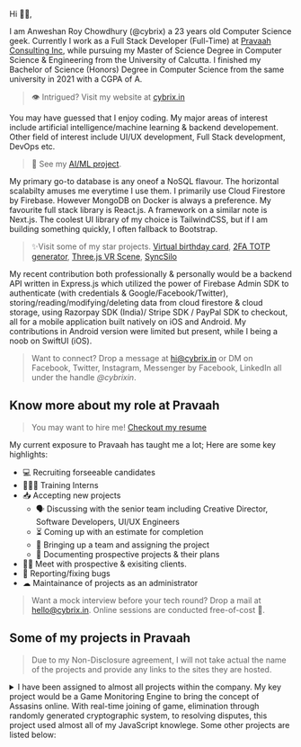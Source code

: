 Hi 👋🏻,

I am Anweshan Roy Chowdhury (@cybrix) a 23 years old Computer Science geek. Currently I work as a Full Stack Developer (Full-Time) at [Pravaah Consulting Inc](https://pravaahconsulting.com), while pursuing my Master of Science Degree in Computer Science & Engineering from the University of Calcutta. I finished my Bachelor of Science (Honors) Degree in Computer Science from the same university in 2021 with a CGPA of A.

> 👁 Intrigued? Visit my website at [cybrix.in](https://cybrix.in)

You may have guessed that I enjoy coding. My major areas of interest include artificial intelligence/machine learning & backend developement. Other field of interest include UI/UX development, Full Stack development, DevOps etc.

> 🤖 See my [AI/ML project](https//cybrix.in/mask.html).

My primary go-to database is any oneof a NoSQL flavour. The horizontal scalabilty amuses me everytime I use them. I primarily use Cloud Firestore by Firebase. However MongoDB on Docker is always a preference. My favourite full stack library is React.js. A framework on a similar note is Next.js. The coolest UI library of my choice is TailwindCSS, but if I am building something quickly, I often fallback to Bootstrap.

> ✨Visit some of my star projects. [Virtual birthday card](https://birthday.cybrix.in/), [2FA TOTP generator](https://totp.cybrix.in/), [Three.js VR Scene](https://cybrix.in/vr/), [SyncSilo](https://cloud.cybrix.in)

My recent contribution both professionally & personally would be a backend API written in Express.js which utilized the power of Firebase Admin SDK to authenticate (with credentials & Google/Facebook/Twitter), storing/reading/modifying/deleting data from cloud firestore & cloud storage, using Razorpay SDK (India)/ Stripe SDK / PayPal SDK to checkout, all for a mobile application built natively on iOS and Android. My contributions in Android version were limited but present, while I being a noob on SwiftUI (iOS).

> Want to connect? Drop a message at [hi@cybrix.in](mailto:hi@cybrix.in) or DM on Facebook, Twitter, Instagram, Messenger by Facebook, LinkedIn all under the handle _@cybrixin_.

## Know more about my role at Pravaah

> You may want to hire me! [Checkout my resume](https://cybrix.in/cv.html)

My current exposure to Pravaah has taught me a lot; Here are some key highlights:

- 💻 Recruiting forseeable candidates
- 👨🏻‍🎓 Training Interns
- 📥 Accepting new projects
  - 🗣 Discussing with the senior team including Creative Director, Software Developers, UI/UX Engineers
  - ⏳ Coming up with an estimate for completion
  - 👥 Bringing up a team and assigning the project
  - 📃 Documenting prospective projects & their plans
- 🤝🏻 Meet with prospective & exisiting clients.
- 🐛 Reporting/fixing bugs
- ☁ Maintainance of projects as an administrator

> Want a mock interview before your tech round? Drop a mail at [hello@cybrix.in](hello@cybrix.in). Online sessions are conducted free-of-cost 💸.

## Some of my projects in Pravaah

> Due to my Non-Disclosure agreement, I will not take actual the name of the projects and provide any links to the sites they are hosted.

<details>
    <summary>I have been assigned to almost all projects within the company. My key project would be a Game Monitoring Engine to bring the concept of Assasins online. With real-time joining of game, elimination through randomly generated cryptographic system, to resolving disputes, this project used almost all of my JavaScript knowlege. Some other projects are listed below:</summary>
    <br/>
    <ol>
      <li>A transport portal for artwork/paitings</li>
        <ul>
          <li>Uses google maps api's for auto completion of address, distance-matrix to estimate minimum route cost.</li>
          <li>Uses extensive database suggestions, pre-history of other customers to give the best estimate to the next customer.</li>
          <li>Has 3 individual portals (Admin/Driver/Customer).</li>
        </ul>
        <p>Other projects will be listed as soon as the website is released from the non-disclosure & non-compete from the client.</p>
     <ol>
</details>
